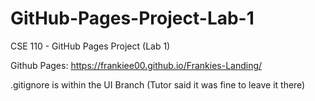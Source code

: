 # GitHub-Pages-Project-Lab-1
CSE 110 - GitHub Pages Project (Lab 1)


Github Pages: https://frankiee00.github.io/Frankies-Landing/

.gitignore is within the UI Branch (Tutor said it was fine to leave it there) 
